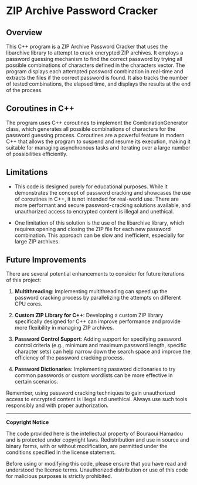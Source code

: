 # ZIP Archive Password Cracker

## Overview

This C++ program is a ZIP Archive Password Cracker that uses the libarchive library to attempt to crack encrypted ZIP archives. It employs a password guessing mechanism to find the correct password by trying all possible combinations of characters defined in the characters vector. The program displays each attempted password combination in real-time and extracts the files if the correct password is found. It also tracks the number of tested combinations, the elapsed time, and displays the results at the end of the process.

## Coroutines in C++

The program uses C++ coroutines to implement the CombinationGenerator class, which generates all possible combinations of characters for the password guessing process. Coroutines are a powerful feature in modern C++ that allows the program to suspend and resume its execution, making it suitable for managing asynchronous tasks and iterating over a large number of possibilities efficiently.

## Limitations

- This code is designed purely for educational purposes. While it demonstrates the concept of password cracking and showcases the use of coroutines in C++, it is not intended for real-world use. There are more performant and secure password-cracking solutions available, and unauthorized access to encrypted content is illegal and unethical.

- One limitation of this solution is the use of the libarchive library, which requires opening and closing the ZIP file for each new password combination. This approach can be slow and inefficient, especially for large ZIP archives.

## Future Improvements

There are several potential enhancements to consider for future iterations of this project:

1. **Multithreading**: Implementing multithreading can speed up the password cracking process by parallelizing the attempts on different CPU cores.

2. **Custom ZIP Library for C++**: Developing a custom ZIP library specifically designed for C++ can improve performance and provide more flexibility in managing ZIP archives.

3. **Password Control Support**: Adding support for specifying password control criteria (e.g., minimum and maximum password length, specific character sets) can help narrow down the search space and improve the efficiency of the password cracking process.

4. **Password Dictionaries**: Implementing password dictionaries to try common passwords or custom wordlists can be more effective in certain scenarios.

Remember, using password cracking techniques to gain unauthorized access to encrypted content is illegal and unethical. Always use such tools responsibly and with proper authorization.

---

**Copyright Notice**

The code provided here is the intellectual property of Bouraoui Hamadou and is protected under copyright laws. Redistribution and use in source and binary forms, with or without modification, are permitted under the conditions specified in the license statement.

Before using or modifying this code, please ensure that you have read and understood the license terms. Unauthorized distribution or use of this code for malicious purposes is strictly prohibited.


